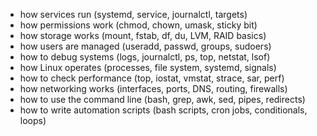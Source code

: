 - how services run (systemd, service, journalctl, targets)
- how permissions work (chmod, chown, umask, sticky bit)
- how storage works (mount, fstab, df, du, LVM, RAID basics)
- how users are managed (useradd, passwd, groups, sudoers)
- how to debug systems (logs, journalctl, ps, top, netstat, lsof)
- how Linux operates (processes, file system, systemd, signals)
- how to check performance (top, iostat, vmstat, strace, sar, perf)
- how networking works (interfaces, ports, DNS, routing, firewalls)
- how to use the command line (bash, grep, awk, sed, pipes, redirects)
- how to write automation scripts (bash scripts, cron jobs, conditionals, loops)